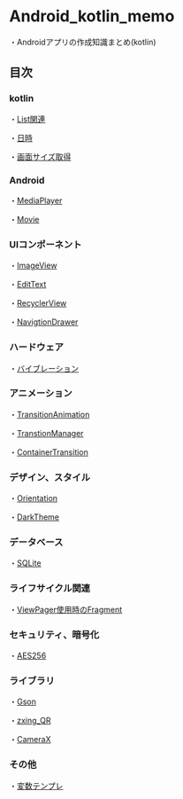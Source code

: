 # Android_kotlin_memo

・Androidアプリの作成知識まとめ(kotlin)

## 目次

### kotlin

・[List関連](text/List.md)

・[日時](text/use_date_and_time.md)

・[画面サイズ取得](text/get_displaysize.md)

### Android

・[MediaPlayer](text/MediaPlayer.md)

・[Movie](text/Movie.md)

### UIコンポーネント

・[ImageView](text/ImageView.md)

・[EditText](text/EditText.md)

・[RecyclerView](text/RecyclerView.md)

・[NavigtionDrawer](text/NavigationDrawer.md)

### ハードウェア

・[バイブレーション](text/Vibrator.md)

### アニメーション

・[TransitionAnimation](text/TransitionAnimation.md)

・[TranstionManager](text/TransitionManager.md)

・[ContainerTransition](text/ContainerTransition.md)

### デザイン、スタイル

・[Orientation](text/Orientation.md)

・[DarkTheme](text/DarkTheme.md)

### データベース

・[SQLite](text/SQLite.md)

### ライフサイクル関連

・[ViewPager使用時のFragment](text/LifeCycle.md)

### セキュリティ、暗号化

・[AES256](text/AES256.md)

### ライブラリ

・[Gson](text/gson.md)

・[zxing_QR](text/zxing_QR_Reader.md)

・[CameraX](text/CameraX.md)

### その他

・[変数テンプレ](text/variable_template.md)
